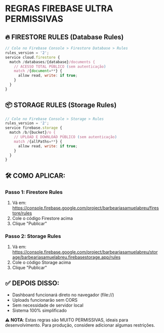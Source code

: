 # REGRAS FIREBASE ULTRA PERMISSIVAS

## 🔥 FIRESTORE RULES (Database Rules)
```javascript
// Cole no Firebase Console > Firestore Database > Rules
rules_version = '2';
service cloud.firestore {
  match /databases/{database}/documents {
    // ACESSO TOTAL PÚBLICO (sem autenticação)
    match /{document=**} {
      allow read, write: if true;
    }
  }
}
```

## 📦 STORAGE RULES (Storage Rules)  
```javascript
// Cole no Firebase Console > Storage > Rules
rules_version = '2';
service firebase.storage {
  match /b/{bucket}/o {
    // UPLOAD E DOWNLOAD PÚBLICO (sem autenticação)
    match /{allPaths=**} {
      allow read, write: if true;
    }
  }
}
```

## 🛠️ COMO APLICAR:

### Passo 1: Firestore Rules
1. Vá em: https://console.firebase.google.com/project/barbeariasamuelabreu/firestore/rules
2. Cole o código Firestore acima
3. Clique "Publicar"

### Passo 2: Storage Rules  
1. Vá em: https://console.firebase.google.com/project/barbeariasamuelabreu/storage/barbeariasamuelabreu.firebasestorage.app/rules
2. Cole o código Storage acima  
3. Clique "Publicar"

## ✅ DEPOIS DISSO:
- Dashboard funcionará direto no navegador (file://)
- Uploads funcionarão sem CORS
- Sem necessidade de servidor local
- Sistema 100% simplificado

⚠️ **NOTA**: Estas regras são MUITO PERMISSIVAS, ideais para desenvolvimento. Para produção, considere adicionar algumas restrições.